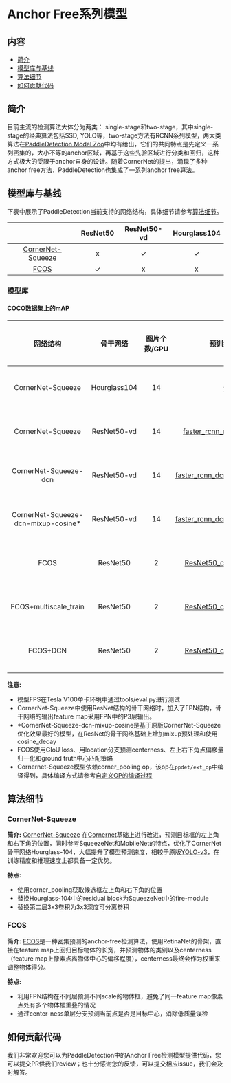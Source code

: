 # Anchor Free系列模型

## 内容
- [简介](#简介)
- [模型库与基线](#模型库与基线)
- [算法细节](#算法细节)
- [如何贡献代码](#如何贡献代码)

## 简介
目前主流的检测算法大体分为两类： single-stage和two-stage，其中single-stage的经典算法包括SSD, YOLO等，two-stage方法有RCNN系列模型，两大类算法在[PaddleDetection Model Zoo](../../docs/MODEL_ZOO.md)中均有给出，它们的共同特点是先定义一系列密集的，大小不等的anchor区域，再基于这些先验区域进行分类和回归，这种方式极大的受限于anchor自身的设计。随着CornerNet的提出，涌现了多种anchor free方法，PaddleDetection也集成了一系列anchor free算法。

## 模型库与基线
下表中展示了PaddleDetection当前支持的网络结构，具体细节请参考[算法细节](#算法细节)。

|                          | ResNet50  | ResNet50-vd | Hourglass104 |
|:------------------------:|:--------:|:--------------------------:|:------------------------:|
| [CornerNet-Squeeze](#CornerNet-Squeeze)  | x        |                          ✓ | ✓                        |
| [FCOS](#FCOS)  | ✓        |                          x | x                        |


### 模型库

#### COCO数据集上的mAP

| 网络结构 | 骨干网络 | 图片个数/GPU | 预训练模型 | mAP | FPS  | 模型下载 | 配置文件 |
|:------------:|:--------:|:----:|:-------:|:-------:|:---------:|:----------:|:----------:|
| CornerNet-Squeeze    | Hourglass104 | 14  |    无    | 34.5  | 35.5 | [下载链接](https://paddlemodels.bj.bcebos.com/object_detection/cornernet_squeeze_hg104.tar)  | [配置文件](https://github.com/PaddlePaddle/PaddleDetection/tree/master/configs/anchor_free/cornernet_squeeze_hg104.yml) |
| CornerNet-Squeeze    | ResNet50-vd    | 14  |    [faster\_rcnn\_r50\_vd\_fpn\_2x](https://paddlemodels.bj.bcebos.com/object_detection/faster_rcnn_r50_vd_fpn_2x.tar)    | 32.7     | 42.45      | [下载链接](https://paddlemodels.bj.bcebos.com/object_detection/cornernet_squeeze_r50_vd_fpn.tar) | [配置文件](https://github.com/PaddlePaddle/PaddleDetection/tree/master/configs/anchor_free/cornernet_squeeze_r50_vd_fpn.yml) |
| CornerNet-Squeeze-dcn    | ResNet50-vd    | 14  |    [faster\_rcnn\_dcn\_r50\_vd\_fpn\_2x](https://paddlemodels.bj.bcebos.com/object_detection/faster_rcnn_dcn_r50_vd_fpn_2x.tar)    | 34.9    | 40.05      | [下载链接](https://paddlemodels.bj.bcebos.com/object_detection/cornernet_squeeze_dcn_r50_vd_fpn.tar) | [配置文件](https://github.com/PaddlePaddle/PaddleDetection/tree/master/configs/anchor_free/cornernet_squeeze_dcn_r50_vd_fpn.yml) |
| CornerNet-Squeeze-dcn-mixup-cosine*    | ResNet50-vd    | 14  |    [faster\_rcnn\_dcn\_r50\_vd\_fpn\_2x](https://paddlemodels.bj.bcebos.com/object_detection/faster_rcnn_dcn_r50_vd_fpn_2x.tar)    | 38.2    | 40.05      | [下载链接](https://paddlemodels.bj.bcebos.com/object_detection/cornernet_squeeze_dcn_r50_vd_fpn_mixup_cosine.pdparams) | [配置文件](https://github.com/PaddlePaddle/PaddleDetection/tree/master/configs/anchor_free/cornernet_squeeze_dcn_r50_vd_fpn_mixup_cosine.yml) |
| FCOS    | ResNet50    | 2  |    [ResNet50\_cos\_pretrained](https://paddle-imagenet-models-name.bj.bcebos.com/ResNet50_cos_pretrained.tar)    | 39.8 | -      | [下载链接](https://paddlemodels.bj.bcebos.com/object_detection/fcos_r50_fpn_1x.pdparams) | [配置文件](https://github.com/PaddlePaddle/PaddleDetection/tree/master/configs/anchor_free/fcos_r50_fpn_1x.yml) |
| FCOS+multiscale_train    | ResNet50    | 2  |    [ResNet50\_cos\_pretrained](https://paddle-imagenet-models-name.bj.bcebos.com/ResNet50_cos_pretrained.tar)    | 42.0 | -      | [下载链接](https://paddlemodels.bj.bcebos.com/object_detection/fcos_r50_fpn_multiscale_2x.pdparams) | [配置文件](https://github.com/PaddlePaddle/PaddleDetection/tree/master/configs/anchor_free/fcos_r50_fpn_multiscale_2x.yml) |
| FCOS+DCN    | ResNet50    | 2  |    [ResNet50\_cos\_pretrained](https://paddle-imagenet-models-name.bj.bcebos.com/ResNet50_cos_pretrained.tar)    | 44.4 | -      | [下载链接](https://paddlemodels.bj.bcebos.com/object_detection/fcos_dcn_r50_fpn_1x.pdparams) | [配置文件](https://github.com/PaddlePaddle/PaddleDetection/tree/master/configs/anchor_free/fcos_dcn_r50_fpn_1x.yml) |

**注意:**

- 模型FPS在Tesla V100单卡环境中通过tools/eval.py进行测试
- CornerNet-Squeeze中使用ResNet结构的骨干网络时，加入了FPN结构，骨干网络的输出feature map采用FPN中的P3层输出。
- \*CornerNet-Squeeze-dcn-mixup-cosine是基于原版CornerNet-Squeeze优化效果最好的模型，在ResNet的骨干网络基础上增加mixup预处理和使用cosine_decay
- FCOS使用GIoU loss、用location分支预测centerness、左上右下角点偏移量归一化和ground truth中心匹配策略
- Cornernet-Squeeze模型依赖corner_pooling op，该op在```ppdet/ext_op```中编译得到，具体编译方式请参考[自定义OP的编译过程](../../ppdet/ext_op/README.md)

## 算法细节

### CornerNet-Squeeze

**简介:** [CornerNet-Squeeze](https://arxiv.org/abs/1904.08900) 在[Cornernet](https://arxiv.org/abs/1808.01244)基础上进行改进，预测目标框的左上角和右下角的位置，同时参考SqueezeNet和MobileNet的特点，优化了CornerNet骨干网络Hourglass-104，大幅提升了模型预测速度，相较于原版[YOLO-v3](https://arxiv.org/abs/1804.02767)，在训练精度和推理速度上都具备一定优势。

**特点:**  

- 使用corner_pooling获取候选框左上角和右下角的位置
- 替换Hourglass-104中的residual block为SqueezeNet中的fire-module
- 替换第二层3x3卷积为3x3深度可分离卷积


### FCOS

**简介:** [FCOS](https://arxiv.org/abs/1904.01355)是一种密集预测的anchor-free检测算法，使用RetinaNet的骨架，直接在feature map上回归目标物体的长宽，并预测物体的类别以及centerness（feature map上像素点离物体中心的偏移程度），centerness最终会作为权重来调整物体得分。

**特点:**  

- 利用FPN结构在不同层预测不同scale的物体框，避免了同一feature map像素点处有多个物体框重叠的情况
- 通过center-ness单层分支预测当前点是否是目标中心，消除低质量误检


## 如何贡献代码
我们非常欢迎您可以为PaddleDetection中的Anchor Free检测模型提供代码，您可以提交PR供我们review；也十分感谢您的反馈，可以提交相应issue，我们会及时解答。
